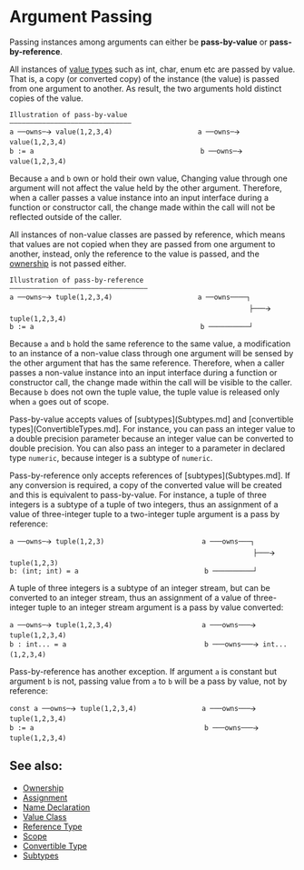 # Argument Passing

Passing instances among arguments can either be **pass-by-value** or **pass-by-reference**. 

All instances of [value types](ValueClass.md) such as int, char, enum etc are passed by value. That is, a copy (or converted copy) of the instance (the value) is passed from one argument to another. As result, the two arguments hold distinct copies of the value.
```
Illustration of pass-by-value
――――――――――――――――――――――――――――――
a ──owns─🡪 value(1,2,3,4)                     a ──owns─🡪 value(1,2,3,4)
b := a                                         b ──owns─🡪 value(1,2,3,4)
```
Because `a` and `b` own or hold their own value, Changing value through one argument will not affect the value held by the other argument. Therefore, when a caller passes a value instance into an input interface during a function or constructor call, the change made within the call will not be reflected outside of the caller.

All instances of non-value classes are passed by reference, which means that values are not copied when they are passed from one argument to another, instead, only the reference to the value is passed, and the [ownership](Ownership.md) is not passed either. 
```
Illustration of pass-by-reference
――――――――――――――――――――――――――――――――――
a ──owns─🡪 tuple(1,2,3,4)                     a ──owns────┐
                                                           ├───🡪 tuple(1,2,3,4)
b := a                                         b ──────────┘
```
Because `a` and `b` hold the same reference to the same value, a modification to an instance of a non-value class through one argument will be sensed by the other argument that has the same reference. Therefore, when a caller passes a non-value instance into an input interface during a function or constructor call, the change made within the call will be visible to the caller. Because `b` does not own the tuple value, the tuple value is released only when `a` goes out of scope.

Pass-by-value accepts values of [subtypes](Subtypes.md] and [convertible types](ConvertibleTypes.md]. For instance, you can pass an integer value to a double
precision parameter because an integer value can be converted to double precision. You can also pass an integer to a parameter in declared type `numeric`, because integer is a subtype of `numeric`.

Pass-by-reference only accepts references of [subtypes](Subtypes.md]. If any conversion is required, a copy of the converted value will be created and this is equivalent to pass-by-value. For instance, a tuple of three integers is a subtype of a tuple of two integers, thus an assignment of a value of three-integer tuple to a two-integer tuple argument is a pass by reference:
```
a ──owns─🡪 tuple(1,2,3)                        a ───owns───┐
                                                            ├───🡪 tuple(1,2,3)
b: (int; int) = a                               b ──────────┘
```
A tuple of three integers is a subtype of an integer stream, but can be converted to an integer stream,  thus an assignment of a value of three-integer tuple to an integer stream argument is a pass by value converted:
```
a ──owns─🡪 tuple(1,2,3,4)                      a ───owns───🡪 tuple(1,2,3,4)
b : int... = a                                  b ───owns───🡪 int...(1,2,3,4)
```

Pass-by-reference has another exception. If argument `a` is constant but argument `b` is not, passing value from `a` to `b` will be a pass by value, not by reference:
```
const a ──owns─🡪 tuple(1,2,3,4)                a ───owns───🡪 tuple(1,2,3,4)
b := a                                          b ───owns───🡪 tuple(1,2,3,4)
```

## See also:
* [Ownership](Ownership.md)
* [Assignment](Assignment.md)
* [Name Declaration](NameDeclaration.md)
* [Value Class](ValueClass.md)
* [Reference Type](TypeReference.md)
* [Scope](Scopes.md)
* [Convertible Type](ConvertibleTypes.md)
* [Subtypes](Subtypes.md)


